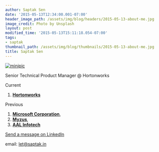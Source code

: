 ```yaml
---
author: Saptak Sen
date: '2015-05-13T12:34:00.001-07:00'
header_image_path: /assets/img/blog/headers/2015-05-13-about-me.jpg
image_credit: Photo by Unsplash
layout: post
modified_time: '2015-05-13T15:11:18.054-07:00'
tags:
- saptak
thumbnail_path: /assets/img/blog/thumbnails/2015-05-13-about-me.jpg
title: Saptak Sen
---
```


[![minipic](https://scontent-b-sea.xx.fbcdn.net/hphotos-xap1/t31.0-8/10914923_10152607091624249_7413078667121636289_o.jpg)](http://linkedin.com/in/saptak)

Senior Technical Product Manager @ Hortonworks

Current

  1. **[Hortonworks](https://www.linkedin.com/company/2269733?trk=prof-0-ovw-curr_pos)**

Previous

  1. **[Microsoft Corporation](https://www.linkedin.com/company/1035?trk=prof-0-ovw-prev_pos)**, 
  2. **[Myzus](https://www.linkedin.com/company/75866?trk=prof-0-ovw-prev_pos)**, 
  3. **[AAL Infotech](https://www.linkedin.com/company/34510?trk=prof-0-ovw-prev_pos)**

[Send a message on LinkedIn](https://www.linkedin.com/msgToConns?displayCreate=&connId=6991694&goback=&trk=prof-0-sb-message-button)

email: [let@saptak.in](mailto:let@saptak.in)